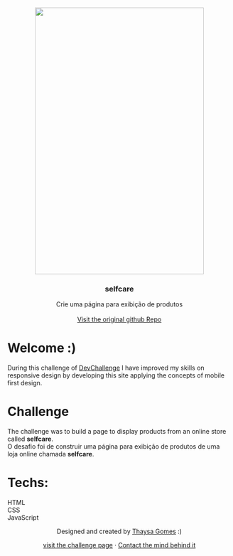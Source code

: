 <br />
<p align="center">
 
   <img src="design/desktop.png" width="380" height="600">


  <h3 align="center">selfcare</h3>

  <p align="center">
    Crie uma página para exibição de produtos
       <br />
    <br />
    <a href="https://github.com/thaysagomes/selfcare">Visit the original github Repo</a>
  </p>
</p>



# Welcome :)
During this challenge of <a href="https://devchallenge.now.sh/"> DevChallenge</a> I have improved my skills on responsive design by developing this site applying the concepts of mobile first design.

# Challenge

The challenge was to build a page to display products from an online store called <strong>selfcare</strong>.<br>
O desafio foi de construir uma página para exibição de produtos de uma loja online chamada <strong>selfcare</strong>.


# Techs: 
HTML<br>
CSS<br>
JavaScript


<p align="center">
  Designed and created by <a href="https://github.com/thaysagomes">Thaysa Gomes</a> :)
</p>
<p align="center">
  <a href="https://github.com/thaysagomes/selfcare">visit the challenge page</a>
  ·
  <a href="https://www.linkedin.com/in/tcgms/">Contact the mind behind it</a>
</p>
